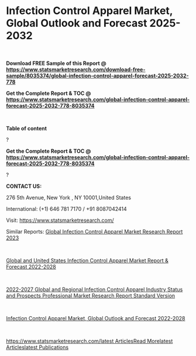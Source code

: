 <h1>Infection Control Apparel Market, Global Outlook and Forecast 2025-2032</h1><br/><p><strong>Download FREE Sample of this Report @ <a href="https://www.statsmarketresearch.com/download-free-sample/8035374/global-infection-control-apparel-forecast-2025-2032-778">https://www.statsmarketresearch.com/download-free-sample/8035374/global-infection-control-apparel-forecast-2025-2032-778</a></strong></p>
 
 
 
 <div><b>Get the Complete Report & TOC @ <a href="https://www.statsmarketresearch.com/global-infection-control-apparel-forecast-2025-2032-778-8035374">https://www.statsmarketresearch.com/global-infection-control-apparel-forecast-2025-2032-778-8035374</a></b></div>
 
 
 
 <p><br />
 
 <b>Table of content</b></p>
 
 
 
 <p>? </p>
 
 
 
 <div><b>Get the Complete Report & TOC @ <a href="https://www.statsmarketresearch.com/global-infection-control-apparel-forecast-2025-2032-778-8035374">https://www.statsmarketresearch.com/global-infection-control-apparel-forecast-2025-2032-778-8035374</a></b></div>
 
 
 
 <p>? </p>
 
 
 
 <p><b>CONTACT US:</b><br />
 
 276 5th Avenue, New York , NY 10001,United States<br />
 
 International: (+1) 646 781 7170 / +91 8087042414<br />
 
 Visit: <a href="https://www.statsmarketresearch.com/">https://www.statsmarketresearch.com/</a><br />
 
 Similar Reports: <a href="https://www.statsmarketresearch.com/global-infection-control-apparel-forecast-2025-2032-778-8035374">Global Infection Control Apparel Market Research Report 2023</a><br />
 
 <br />
 
 <a href="https://www.statsmarketresearch.com/global-infection-control-apparel-forecast-2025-2032-778-8035374">Global and United States Infection Control Apparel Market Report & Forecast 2022-2028</a><br />
 
 <br />
 
 <a href="https://www.statsmarketresearch.com/global-infection-control-apparel-forecast-2025-2032-778-8035374">2022-2027 Global and Regional Infection Control Apparel Industry Status and Prospects Professional Market Research Report Standard Version</a><br />
 
 <br />
 
 <a href="https://www.statsmarketresearch.com/global-infection-control-apparel-forecast-2025-2032-778-8035374">Infection Control Apparel Market, Global Outlook and Forecast 2022-2028</a><br />
 
 <br />
 
 <a href="https://gyeongbokgung.com">https://www.statsmarketresearch.com/</a><a href="https://hallyeomaritime.com">latest Articles</a><a href="https://jingwansa.com">Read More</a><a href="https://nguoiviet.jp/">latest Articles</a><a href="https://www.intelmarketresearch.com/">latest Publications</a></p>